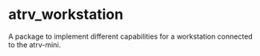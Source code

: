 # atrv_workstation
A package to implement different capabilities for a workstation connected to the atrv-mini.
